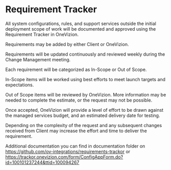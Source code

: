 # Requirement Tracker

All system configurations, rules, and support services outside the initial deployment scope of work will be documented and approved using the Requirement Tracker in OneVizion.

Requirements may be added by either Client or OneVizion.

Requirements will be updated continuously and reviewed weekly during the Change Management meeting.

Each requirement will be categorized as In-Scope or Out of Scope.

In-Scope items will be worked using best efforts to meet launch targets and expectations.

Out of Scope items will be reviewed by OneVizion. More information may be needed to complete the estimate, or the request may not be possible.

Once accepted, OneVizion will provide a level of effort to be drawn against the managed services budget, and an estimated delivery date for testing.

Depending on the complexity of the request and any subsequent changes received from Client may increase the effort and time to deliver the requirement.

Additional documentation you can find in documentation folder on https://github.com/ov-integrations/requirements-trackor or https://trackor.onevizion.com/form/ConfigAppForm.do?id=100101237244&ttid=100094267